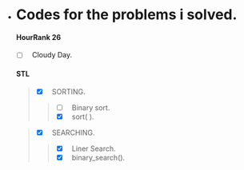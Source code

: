 * # Codes for the problems i solved.

  #### HourRank 26 ####  
  - [ ] &nbsp; Cloudy Day.
  
  #### STL ####  
  > - [x] &nbsp; SORTING.
  >> - [ ] &nbsp; Binary sort.
  >> - [x] &nbsp; sort( ).
  
  > - [x] &nbsp; SEARCHING.
  >> - [x] &nbsp; Liner Search.
  >> - [x] &nbsp; binary_search().
